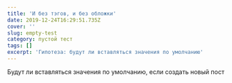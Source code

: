 ```yaml
---
title: 'И без тэгов, и без обложки'
date: 2019-12-24T16:29:51.735Z
cover: ''
slug: empty-test
category: пустой тест
tags: []
excerpt: 'Гипотеза: будут ли вставляться значения по умолчанию'
---
```

Будут ли вставляться значения по умолчанию, если создать новый пост
